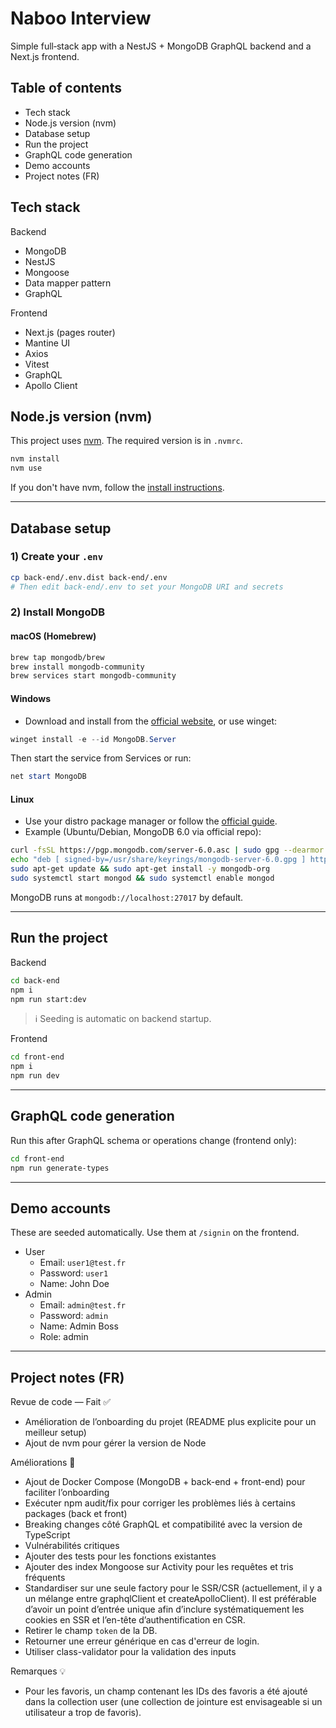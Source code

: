 # Naboo Interview

Simple full‑stack app with a NestJS + MongoDB GraphQL backend and a Next.js frontend.

## Table of contents

- Tech stack
- Node.js version (nvm)
- Database setup
- Run the project
- GraphQL code generation
- Demo accounts
- Project notes (FR)

## Tech stack

Backend

- MongoDB
- NestJS
- Mongoose
- Data mapper pattern
- GraphQL

Frontend

- Next.js (pages router)
- Mantine UI
- Axios
- Vitest
- GraphQL
- Apollo Client

## Node.js version (nvm)

This project uses [nvm](https://github.com/nvm-sh/nvm). The required version is in `.nvmrc`.

```bash
nvm install
nvm use
```

If you don't have nvm, follow the [install instructions](https://github.com/nvm-sh/nvm#installing-and-updating).

---

## Database setup

### 1) Create your `.env`

```bash
cp back-end/.env.dist back-end/.env
# Then edit back-end/.env to set your MongoDB URI and secrets
```

### 2) Install MongoDB

#### macOS (Homebrew)

```bash
brew tap mongodb/brew
brew install mongodb-community
brew services start mongodb-community
```

#### Windows

- Download and install from the [official website](https://www.mongodb.com/try/download/community), or use winget:

```powershell
winget install -e --id MongoDB.Server
```

Then start the service from Services or run:

```powershell
net start MongoDB
```

#### Linux

- Use your distro package manager or follow the [official guide](https://www.mongodb.com/docs/manual/administration/install-on-linux/).
- Example (Ubuntu/Debian, MongoDB 6.0 via official repo):

```bash
curl -fsSL https://pgp.mongodb.com/server-6.0.asc | sudo gpg --dearmor -o /usr/share/keyrings/mongodb-server-6.0.gpg
echo "deb [ signed-by=/usr/share/keyrings/mongodb-server-6.0.gpg ] https://repo.mongodb.org/apt/ubuntu $(lsb_release -cs)/mongodb-org/6.0 multiverse" | sudo tee /etc/apt/sources.list.d/mongodb-org-6.0.list
sudo apt-get update && sudo apt-get install -y mongodb-org
sudo systemctl start mongod && sudo systemctl enable mongod
```

MongoDB runs at `mongodb://localhost:27017` by default.

---

## Run the project

Backend

```bash
cd back-end
npm i
npm run start:dev
```

> ℹ️ Seeding is automatic on backend startup.

Frontend

```bash
cd front-end
npm i
npm run dev
```

---

## GraphQL code generation

Run this after GraphQL schema or operations change (frontend only):

```bash
cd front-end
npm run generate-types
```

---

## Demo accounts

These are seeded automatically. Use them at `/signin` on the frontend.

- User
  - Email: `user1@test.fr`
  - Password: `user1`
  - Name: John Doe
- Admin
  - Email: `admin@test.fr`
  - Password: `admin`
  - Name: Admin Boss
  - Role: admin

---

## Project notes (FR)

Revue de code — Fait ✅

- Amélioration de l’onboarding du projet (README plus explicite pour un meilleur setup)
- Ajout de nvm pour gérer la version de Node

Améliorations 🔧

- Ajout de Docker Compose (MongoDB + back-end + front-end) pour faciliter l’onboarding
- Exécuter npm audit/fix pour corriger les problèmes liés à certains packages (back et front)
- Breaking changes côté GraphQL et compatibilité avec la version de TypeScript
- Vulnérabilités critiques
- Ajouter des tests pour les fonctions existantes
- Ajouter des index Mongoose sur Activity pour les requêtes et tris fréquents
- Standardiser sur une seule factory pour le SSR/CSR (actuellement, il y a un mélange entre graphqlClient et createApolloClient). Il est préférable d’avoir un point d’entrée unique afin d’inclure systématiquement les cookies en SSR et l’en-tête d’authentification en CSR.
- Retirer le champ `token` de la DB.
- Retourner une erreur générique en cas d'erreur de login.
- Utiliser class-validator pour la validation des inputs

Remarques 💡

- Pour les favoris, un champ contenant les IDs des favoris a été ajouté dans la collection user
  (une collection de jointure est envisageable si un utilisateur a trop de favoris).
